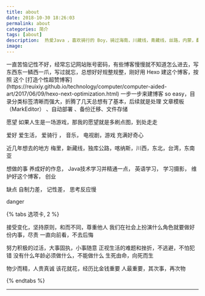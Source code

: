 ```yaml
---
title: about
date: 2018-10-30 18:26:03
permalink: about
categories: 简介
tags: [about]
description:  热爱Java ，喜欢骑行的 Boy，骑过海南，川藏线，青藏线，丝路，内蒙，翻过秦岭，三峡，环过太湖，没走过新藏线，滇藏线，独库，也没环过台，更没环中国......未来可期，没有女朋友的话
image:
---
```

<p class="description"></p>
一直苦恼记性不好，经常忘记网站账号密码，有些博客慢慢就不知道怎么进去，写东西东一鳞西一爪，写过就忘，总想好好规整规整，刚好用 Hexo 建这个博客，按照 这个 [打造个性超赞博客](https://reuixiy.github.io/technology/computer/computer-aided-art/2017/06/09/hexo-next-optimization.html) 一步一步来建博客 so easy，目录分类标签清晰而强大，折腾了几天总想有了基本，后续就是处理 文章模板（MarkEditor） 、自动部署 、备份迁移、文件存储

<div class="note default"><p>愿望   如果人生是一场游戏，那我的愿望就是多刷点图，到处走走</p></div>
<div class="note primary"><p>爱好   爱生活， 爱骑行 ， 音乐， 电视剧，游戏  充满好奇心</p></div>
<div class="note success"><p>近几年想去的地方   梅里，新藏线，独库公路，喀纳斯，川西，东北，台湾，东南亚</p></div>
<div class="note info"><p>想做的事   养成好的作息， Java技术学习并精通一点， 英语学习， 学习摄影， 维护好这个博客， 创业 </p></div>
<div class="note warning"><p>缺点  自制力差， 记性差， 思考反应慢</p></div>
<div class="note danger"><p>danger</p></div>
 

{% tabs 选项卡, 2 %}
<!-- tab  **世界**-->
接受变化，坚持原则，和而不同，尊重他人
我们在社会上扮演什么角色就要做好份内事，尽责
一直向前看，不去后悔
<!-- endtab -->
<!-- tab **人生**-->
努力积极的过活，大事固执，小事随意
正视生活的难题和挫折，不逃避，不怕犯错
没有什么年龄必须做什么，不能做什么
生死由命，向死而生
<!-- endtab -->
<!-- tab **价值** -->
物少而精，人贵真诚
该花就花，经历比金钱重要
人最重要，其次事，再次物
<!-- endtab -->
{% endtabs %}
- - - 